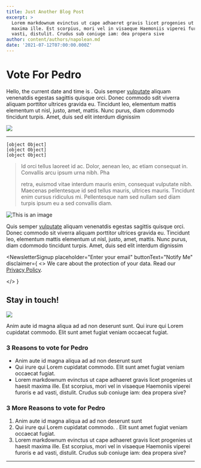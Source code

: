```yaml
---
title: Just Another Blog Post
excerpt: >
  Lorem markdownum evinctus ut cape adhaeret gravis licet progenies ut haesit
  maxima ille. Est scorpius, mori vel in visaeque Haemoniis viperei furoris e ad
  vasti, distulit. Crudus sub coniuge iam: dea propera sive
author: content/authors/napolean.md
date: '2021-07-12T07:00:00.000Z'
---
```


# Vote For Pedro

Hello, the current date and time is <DateTime format="iso"/>. Quis semper [vulputate](https://example.com) aliquam venenatdis egestas sagittis quisque orci. Donec commodo sdit viverra aliquam porttitor ultrices gravida eu. Tincidunt leo, elementum mattis elementum ut nisl, justo, amet, mattis. Nunc purus, diam cdommodo tincidunt turpis. Amet, duis sed elit interdum dignissim

![](http://res.cloudinary.com/deuzrsg3m/image/upload/v1634858384/tina-upload\_yxevty.jpg "")

***

```
[object Object]
[object Object]
[object Object]
```

> Id orci tellus laoreet id ac. Dolor, aenean leo, ac etiam consequat in. Convallis arcu ipsum urna nibh. Pha
>
> retra, euismod vitae interdum mauris enim, consequat vulputate nibh. Maecenas pellentesque id sed tellus mauris, ultrices mauris. Tincidunt enim cursus ridiculus mi. Pellentesque nam sed nullam sed diam turpis ipsum eu a sed convallis diam.

![This is an image](http://res.cloudinary.com/deuzrsg3m/image/upload/v1631389967/apfx/kevin-bosc-oeqBJZd1GWY-unsplash\_rtuyot.jpg "Building, by Thomas Carlisle")

Quis semper [vulputate](https://example.com) aliquam venenatdis egestas sagittis quisque orci. Donec commodo sit viverra aliquam porttitor ultrices gravida eu. Tincidunt leo, elementum mattis elementum ut nisl, justo, amet, mattis. Nunc purus, diam cdommodo tincidunt turpis. Amet, duis sed elit interdum dignissim

<NewsletterSignup
  placeholder="Enter your email"
  buttonText="Notify Me"
  disclaimer={
<>
We care about the protection of your data. Read our [Privacy Policy](http://example.com).

</>
}
>
  ## Stay in touch!

  ![](http://placehold.it/300x200 "")

  Anim aute id magna aliqua ad ad non deserunt sunt. Qui irure qui Lorem cupidatat commodo. Elit sunt amet fugiat veniam occaecat fugiat.
</NewsletterSignup>

### 3 Reasons to vote for Pedro

*   Anim aute id magna aliqua ad ad non deserunt sunt
*   Qui irure qui Lorem cupidatat commodo. Elit sunt amet fugiat veniam occaecat fugiat.
*   Lorem markdownum evinctus ut cape adhaeret gravis licet progenies ut haesit maxima ille. Est scorpius, mori vel in visaeque Haemoniis viperei furoris e ad vasti, distulit. Crudus sub coniuge iam: dea propera sive?

### 3 More Reasons to vote for Pedro

1.  Anim aute id magna aliqua ad ad non deserunt sunt
2.  Qui irure qui Lorem cupidatat commodo.
    .   Elit sunt amet fugiat veniam occaecat fugiat.
3.  Lorem markdownum evinctus ut cape adhaeret gravis licet progenies ut haesit maxima ille. Est scorpius, mori vel in visaeque Haemoniis viperei furoris e ad vasti, distulit. Crudus sub coniuge iam: dea propera sive?

***

